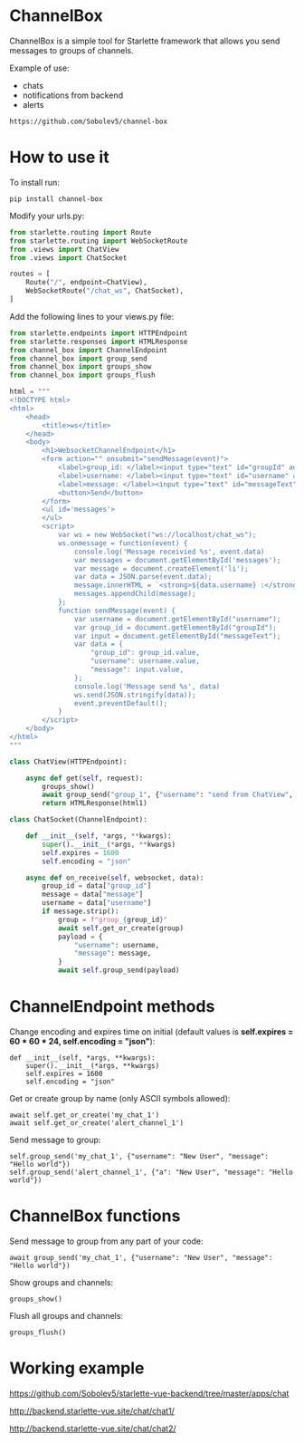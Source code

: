 # ChannelBox
ChannelBox is a simple tool for Starlette framework that allows you send messages to groups of channels.

Example of use:
- chats
- notifications from backend
- alerts 

```no-highlight
https://github.com/Sobolev5/channel-box
```

# How to use it
To install run:
```no-highlight
pip install channel-box
```


Modify your urls.py:
```python
from starlette.routing import Route
from starlette.routing import WebSocketRoute
from .views import ChatView
from .views import ChatSocket

routes = [
    Route("/", endpoint=ChatView),
    WebSocketRoute("/chat_ws", ChatSocket),
]
```


Add the following lines to your views.py file:
```python
from starlette.endpoints import HTTPEndpoint
from starlette.responses import HTMLResponse
from channel_box import ChannelEndpoint
from channel_box import group_send
from channel_box import groups_show
from channel_box import groups_flush

html = """
<!DOCTYPE html>
<html>
    <head>
        <title>ws</title>
    </head>
    <body>
        <h1>WebsocketChannelEndpoint</h1>
        <form action="" onsubmit="sendMessage(event)">
            <label>group_id: </label><input type="text" id="groupId" autocomplete="off" value="1"><br/>
            <label>username: </label><input type="text" id="username" autocomplete="off" value="test_user1"><br/>       
            <label>message: </label><input type="text" id="messageText" autocomplete="off" value="test_message1"><br/>
            <button>Send</button>
        </form>
        <ul id='messages'>
        </ul>
        <script>
            var ws = new WebSocket("ws://localhost/chat_ws");
            ws.onmessage = function(event) {
                console.log('Message receivied %s', event.data)
                var messages = document.getElementById('messages');
                var message = document.createElement('li');
                var data = JSON.parse(event.data);
                message.innerHTML = `<strong>${data.username} :</strong> ${data.message}`;
                messages.appendChild(message);
            };
            function sendMessage(event) {
                var username = document.getElementById("username");
                var group_id = document.getElementById("groupId");
                var input = document.getElementById("messageText");
                var data = {
                    "group_id": group_id.value, 
                    "username": username.value,
                    "message": input.value,
                };
                console.log('Message send %s', data)
                ws.send(JSON.stringify(data));
                event.preventDefault();
            }
        </script>
    </body>
</html>
"""

class ChatView(HTTPEndpoint):

    async def get(self, request):
        groups_show()
        await group_send("group_1", {"username": "send from ChatView", "message": "Hello from ChatView"})
        return HTMLResponse(html1)

class ChatSocket(ChannelEndpoint):

    def __init__(self, *args, **kwargs):
        super().__init__(*args, **kwargs)
        self.expires = 1600 
        self.encoding = "json"

    async def on_receive(self, websocket, data):
        group_id = data["group_id"]
        message = data["message"]
        username = data["username"]
        if message.strip():
            group = f"group_{group_id}"
            await self.get_or_create(group)
            payload = {
                "username": username,
                "message": message,
            }
            await self.group_send(payload)
```


# ChannelEndpoint methods 
Change encoding and expires time on initial (default values is **self.expires = 60 * 60 * 24, self.encoding = "json"**):
```no-highlight
def __init__(self, *args, **kwargs):
    super().__init__(*args, **kwargs)
    self.expires = 1600 
    self.encoding = "json"
```


Get or create group by name (only ASCII symbols allowed):
```no-highlight
await self.get_or_create('my_chat_1')
await self.get_or_create('alert_channel_1')
```


Send message to group:
```no-highlight
self.group_send('my_chat_1', {"username": "New User", "message": "Hello world"})
self.group_send('alert_channel_1', {"a": "New User", "message": "Hello world"})
```


# ChannelBox functions
Send message to group from any part of your code:
```no-highlight
await group_send('my_chat_1', {"username": "New User", "message": "Hello world"})
```


Show groups and channels:
```no-highlight
groups_show()
```


Flush all groups and channels:
```no-highlight
groups_flush()
```

# Working example 
https://github.com/Sobolev5/starlette-vue-backend/tree/master/apps/chat

http://backend.starlette-vue.site/chat/chat1/

http://backend.starlette-vue.site/chat/chat2/


